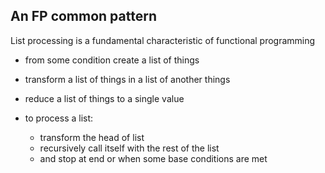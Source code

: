 ## An FP common pattern

List processing is a fundamental characteristic of functional programming

- from some condition create a list of things
- transform a list of things in a list of another things
- reduce a list of things to a single value

- to process a list:
    - transform the head of list
    - recursively call itself with the rest of the list
    - and stop at end or when some base conditions are met
